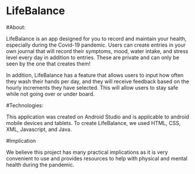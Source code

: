 # LifeBalance


#About:

LifeBalance is an app designed for you to record and maintain your health, especially during the Covid-19 pandemic. Users can create entries in your own journal that will record their symptoms, mood, water intake, and stress level every day in addition to entries. These are private and can only be seen by the one that creates them!

In addition, LifeBalance has a feature that allows users to input how often they wash their hands per day, and they will receive feedback based on the hourly increments they have selected. This will allow users to stay safe while not going over or under board. 

#Technologies:

This application was created on Android Studio and is applicable to android mobile devices and tablets. To create LifeBalance, we used HTML, CSS, XML, Javascript, and Java. 


#Implication

We believe this project has many practical implications as it is very convenient to use and provides resources to help with physical and mental health during the pandemic. 
